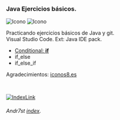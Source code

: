 ### Java Ejercicios básicos.


![Icono](https://raw.github.com/Andr7st/index/master/img/Logo_java_x64.png?raw=true "Se7")
![Icono](https://github.com/Andr7st/index/blob/master/img/Iogo_vscode_x48.png?raw=true "Se7")


Practicando ejercicios básicos de Java y git.
<br>
Visual Studio Code. Ext: Java IDE pack.


*  [Conditional: **if**](https://github.com/Andr7st/Java-Exe1/blob/master/src/Exe1e1_if.java)
* if_else
* if_else_if




 Agradecimientos: [iconos8.es](https://iconos8.es/)

 <br>

 [![IndexLink](https://raw.github.com/Andr7st/index/master/img/Logo_home1_x32.png)](https://github.com/Andr7st/index//)
###### Andr7st [index](https://github.com/Andr7st/index/).
